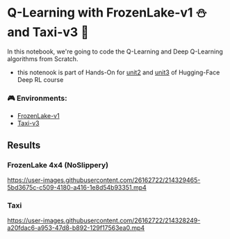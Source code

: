 # Q-Learning with FrozenLake-v1 ⛄ and Taxi-v3 🚕

In this notebook, we're going to code the Q-Learning and Deep Q-Learning algorithms from Scratch.

- this notenook is part of Hands-On for [unit2](https://huggingface.co/learn/deep-rl-course/unit2/hands-on) and [unit3](https://huggingface.co/learn/deep-rl-course/unit3/hands-on) of Hugging-Face Deep RL course

### 🎮 Environments: 

- [FrozenLake-v1](https://www.gymlibrary.dev/environments/toy_text/frozen_lake/)
- [Taxi-v3](https://www.gymlibrary.dev/environments/toy_text/taxi/)


## Results

### FrozenLake 4x4 (NoSlippery)


https://user-images.githubusercontent.com/26162722/214329465-5bd3675c-c509-4180-a416-1e8d54b93351.mp4


### Taxi
https://user-images.githubusercontent.com/26162722/214328249-a20fdac6-a953-47d8-b892-129f17563ea0.mp4




